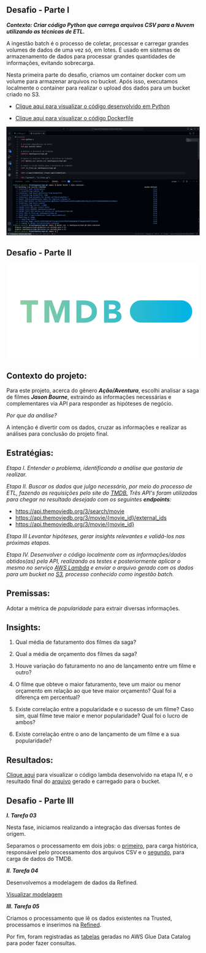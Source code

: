 ## Desafio - Parte I

***Contexto: Criar código Python que carrega arquivos CSV para a Nuvem utilizando as técnicas de ETL.***

A ingestão batch é o processo de coletar, processar e carregar grandes volumes de dados de uma vez só, em lotes. É usado em sistemas de armazenamento de dados para processar grandes quantidades de informações, evitando sobrecarga.

Nesta primeira parte do desafio, criamos um container docker com um volume para armazenar arquivos no bucket. Após isso, executamos localmente o container para realizar o upload dos dados para um bucket criado no S3.

* [Clique aqui para visualizar o código desenvolvido em Python](<./etapa-1/s3_files.py>)

* [Clique aqui para visualizar o código Dockerfile](<./etapa-1/Dockerfile>)

![Confira](/Desafio/etapa-1/docker-commands.jpg)

## Desafio - Parte II

![tmdb](/Desafio/etapa-2/tmdb.jpg)

## Contexto do projeto:

Para este projeto, acerca do gênero ***Ação/Aventura***, escolhi analisar a saga de filmes ***_Jason Bourne_***, extraindo as informações necessárias e complementares via API para responder as hipóteses de negócio.

_Por que da análise?_ 

A intenção é divertir com os dados, cruzar as informações e realizar as análises para conclusão do projeto final.

## Estratégias:

_Etapa I. Entender o problema, identificando a análise que gostaria de realizar._

_Etapa II. Buscar os dados que julgo necessário, por meio do processo de ETL, fazendo as requisições pelo site do <a href="https://developer.themoviedb.org/reference/intro/getting-started" target="_blank">TMDB.</a> Três API's foram utilizadas para chegar no resultado desejado com os seguintes ***endpoints***:_

* https://api.themoviedb.org/3/search/movie
* https://api.themoviedb.org/3/movie/{movie_id}/external_ids
* https://api.themoviedb.org/3/movie/{movie_id}

_Etapa III Levantar hipóteses, gerar insights relevantes e validá-los nas próximas etapas._

_Etapa IV. Desenvolver o código localmente com as informações/dados obtidos(as) pela API, realizando os testes e posteriormente aplicar o mesmo no serviço <a href="https://aws.amazon.com/pt/lambda/" target="_blank">AWS Lambda</a> e enviar o arquivo gerado com os dados para um bucket no <a href="https://aws.amazon.com/pt/s3/" target="_blank">S3</a>, processo conhecido como ingestão batch._

## Premissas:

Adotar a métrica de _popularidade_ para extrair diversas informações.

## Insights:

1. Qual média de faturamento dos filmes da saga?

2. Qual a média de orçamento dos filmes da saga?

3. Houve variação do faturamento no ano de lançamento entre um filme e outro?

4. O filme que obteve o maior faturamento, teve um maior ou menor orçamento em relação ao que teve maior orçamento? Qual foi a diferença em percentual?

5. Existe correlação entre a popularidade e o sucesso de um filme? Caso sim, qual filme teve maior e menor popularidade? Qual foi o lucro de ambos?

6. Existe correlação entre o ano de lançamento de um filme e a sua popularidade?

## Resultados:

[Clique aqui](<./etapa-2/lambda_movies.py>) para visualizar o código lambda desenvolvido na etapa IV, e o resultado final do [arquivo](<./etapa-2/output_batch.jpg>) gerado e carregado para o bucket.

## Desafio - Parte III

***_I. Tarefa 03_***

Nesta fase, iniciamos realizando a integração das diversas fontes de origem.

Separamos o processamento em dois jobs: o [primeiro](<./etapa-3/tarefa_03/trusted_job_csv.py>), para carga histórica, responsável pelo processamento dos arquivos CSV  e o [segundo](<./etapa-3/tarefa_03/trusted_job_api.py>), para carga de dados do TMDB.

***_II. Tarefa 04_***

Desenvolvemos a modelagem de dados da Refined.

 [Visualizar modelagem](<./etapa-3/tarefa_04/modelo_multidim.png>)

***_III. Tarefa 05_***

Criamos o processamento que lê os dados existentes na Trusted, processamos e inserimos na [Refined](<./etapa-3/tarefa_05/refined_job.py>).

Por fim, foram registradas as [tabelas](<./etapa-3/tarefa_05/aws_glue_data_catalog.png>) geradas no AWS Glue Data Catalog para poder fazer consultas.